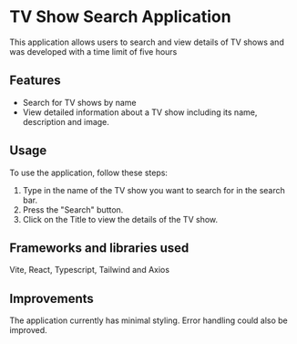 # TV Show Search Application

This application allows users to search and view details of TV shows and was developed with a time limit of five hours

## Features

- Search for TV shows by name
- View detailed information about a TV show including its name, description and image.

## Usage

To use the application, follow these steps:

1. Type in the name of the TV show you want to search for in the search bar.
2. Press the "Search" button.
3. Click on the Title to view the details of the TV show.

## Frameworks and libraries used

Vite, React, Typescript, Tailwind and Axios

## Improvements

The application currently has minimal styling. Error handling could also be improved.
